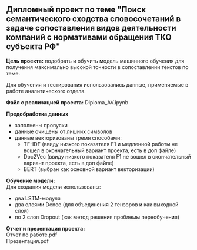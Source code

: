 ## Дипломный проект по теме "Поиск семантического сходства словосочетаний в задаче сопоставления видов деятельности компаний с нормативами обращения ТКО субъекта РФ"

**Цель проекта:** подобрать и обучить модель машинного обучения для получения максимально высокой точности в сопоставлении текстов по теме.

Для обучения и тестирования использовались данные, применяемые в работе аналитического отдела.

**Файл с реализацией проекта:**
Diploma_AV.ipynb

**Предобработка данных**
- заполнены пропуски
- данные очищены от лишних символов
- данные векторизованы тремя способами:
    - TF-IDF (ввиду низкого показателя F1 и медленной работы не вошел в окончательный вариант проекта, есть в доп файле)
    - Doc2Vec (ввиду низкого показателя F1 не вошел в окончательный вариант проекта, есть в доп файле)
    - BERT (выбран как основной вариант векторизации)

**Обучение модели:**  
Для создания модели использованы:  
- два LSTM-модуля
- два слоями Dence (для объединения 2 тензоров и как выходной слой)
- по 2 слоя Dropout (как метод решения проблемы переобучения)

**Отчет и презентация проекта:**  
Отчет по работе.pdf  
Презентация.pdf  
